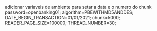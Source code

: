 adicionar variaveis de ambiente para setar a data e o numero do chunk
password=openbanking01;
algorithm=PBEWITHMD5ANDDES;
DATE_BEGIN_TRANSACTION=01/01/2021;
chunk=5000;
READER_PAGE_SIZE=100000;
THREAD_NUMBER=30;
